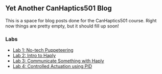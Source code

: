 ## Yet Another CanHaptics501 Blog

This is a space for blog posts done for the CanHaptics501 course.
Right now things are pretty empty, but it should fill up soon!

### Labs

* [Lab 1: No-tech Puppeteering](labs/lab1)
* [Lab 2: Intro to Haply](labs/lab2)
* [Lab 3: Communicate Something with Haply](labs/lab3)
* [Lab 4: Controlled Actuation using PID](labs/lab4)
